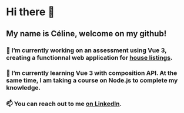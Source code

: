 # Hi there 👋

## My name is Céline, welcome on my github!

### 🔭 I’m currently working on an assessment using Vue 3, creating a functionnal web application for [house listings](https://github.com/ocsiddisco/Project-House-Listing). 
### 🌱 I’m currently learning Vue 3 with composition API. At the same time, I am taking a course on Node.js to complete my knowledge.
### 📫 You can reach out to me [on LinkedIn](https://www.linkedin.com/in/celinelecorvaisier/ "Céline Le Corvaisier - LinkedIn").
